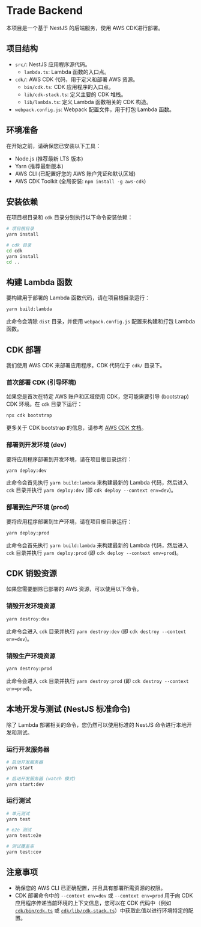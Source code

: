 # Trade Backend

本项目是一个基于 NestJS 的后端服务，使用 AWS CDK进行部署。

## 项目结构

- `src/`: NestJS 应用程序源代码。
  - `lambda.ts`: Lambda 函数的入口点。
- `cdk/`: AWS CDK 代码，用于定义和部署 AWS 资源。
  - `bin/cdk.ts`: CDK 应用程序的入口点。
  - `lib/cdk-stack.ts`: 定义主要的 CDK 堆栈。
  - `lib/lambda.ts`: 定义 Lambda 函数相关的 CDK 构造。
- `webpack.config.js`: Webpack 配置文件，用于打包 Lambda 函数。

## 环境准备

在开始之前，请确保您已安装以下工具：

- Node.js (推荐最新 LTS 版本)
- Yarn (推荐最新版本)
- AWS CLI (已配置好您的 AWS 账户凭证和默认区域)
- AWS CDK Toolkit (全局安装: `npm install -g aws-cdk`)

## 安装依赖

在项目根目录和 `cdk` 目录分别执行以下命令安装依赖：

```bash
# 项目根目录
yarn install

# cdk 目录
cd cdk
yarn install
cd ..
```

## 构建 Lambda 函数

要构建用于部署的 Lambda 函数代码，请在项目根目录运行：

```bash
yarn build:lambda
```
此命令会清除 `dist` 目录，并使用 `webpack.config.js` 配置来构建和打包 Lambda 函数。

## CDK 部署

我们使用 AWS CDK 来部署应用程序。CDK 代码位于 `cdk/` 目录下。

### 首次部署 CDK (引导环境)

如果您是首次在特定 AWS 账户和区域使用 CDK，您可能需要引导 (bootstrap) CDK 环境。在 `cdk` 目录下运行：

```bash
npx cdk bootstrap
```
更多关于 CDK bootstrap 的信息，请参考 [AWS CDK 文档](https://docs.aws.amazon.com/cdk/v2/guide/bootstrapping.html)。

### 部署到开发环境 (dev)

要将应用程序部署到开发环境，请在项目根目录运行：

```bash
yarn deploy:dev
```
此命令会首先执行 `yarn build:lambda` 来构建最新的 Lambda 代码，然后进入 `cdk` 目录并执行 `yarn deploy:dev` (即 `cdk deploy --context env=dev`)。

### 部署到生产环境 (prod)

要将应用程序部署到生产环境，请在项目根目录运行：

```bash
yarn deploy:prod
```
此命令会首先执行 `yarn build:lambda` 来构建最新的 Lambda 代码，然后进入 `cdk` 目录并执行 `yarn deploy:prod` (即 `cdk deploy --context env=prod`)。

## CDK 销毁资源

如果您需要删除已部署的 AWS 资源，可以使用以下命令。

### 销毁开发环境资源

```bash
yarn destroy:dev
```
此命令会进入 `cdk` 目录并执行 `yarn destroy:dev` (即 `cdk destroy --context env=dev`)。

### 销毁生产环境资源

```bash
yarn destroy:prod
```
此命令会进入 `cdk` 目录并执行 `yarn destroy:prod` (即 `cdk destroy --context env=prod`)。

## 本地开发与测试 (NestJS 标准命令)

除了 Lambda 部署相关的命令，您仍然可以使用标准的 NestJS 命令进行本地开发和测试。

### 运行开发服务器

```bash
# 启动开发服务器
yarn start

# 启动开发服务器 (watch 模式)
yarn start:dev
```

### 运行测试

```bash
# 单元测试
yarn test

# e2e 测试
yarn test:e2e

# 测试覆盖率
yarn test:cov
```

## 注意事项

- 确保您的 AWS CLI 已正确配置，并且具有部署所需资源的权限。
- CDK 部署命令中的 `--context env=dev` 或 `--context env=prod` 用于向 CDK 应用程序传递当前环境的上下文信息，您可以在 CDK 代码中（例如 [`cdk/bin/cdk.ts`](trade-backend/cdk/bin/cdk.ts:1) 或 [`cdk/lib/cdk-stack.ts`](trade-backend/cdk/lib/cdk-stack.ts:1)）中获取此值以进行环境特定的配置。
